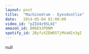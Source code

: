 ```yaml
---
layout: post
title:  "Machinedrum - Eyesdontlie"
date:   2014-05-04 01:00:00
video_id: "pZIU4z95LkE"
amazon_id: B00E9JPDNM
spotify_id: 2ByfzXZEW85TjMVaNIn3gI
---
```

null
